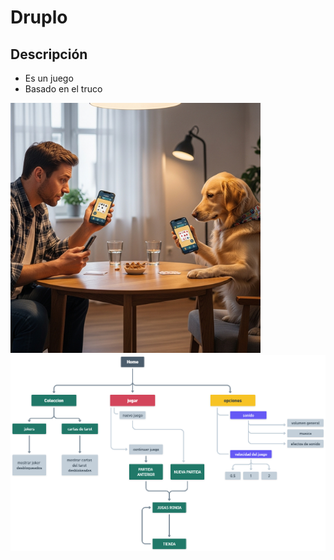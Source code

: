 <h1>Druplo</h1>
<h2>Descripción</h2>
<ul>
  <li>Es un juego</li>
  <li>Basado en el truco</li>
</ul>
<img src="ilustracion.jpg" alt="El mejor juego del mundo" width="400">
<img src="mapa.png">
